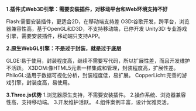**1.插件式Web3D引擎：需要安装插件，对移动平台和Web环境支持不好**

Flash:需要安装插件，更适合2D，在移动端支持差
O3D:谷歌开发，跨平台，浏览器兼容性高，基于OpenGL和D3D，不支持移动端，已停开发
Unity3D:专业游戏引擎，需要安装插件，移动端只支持APP。


**2.原生WebGL引擎：不是过于封装，就是过于底层**

GLGE:易于使用，封装程度高，继续不需要写代码，所以扩展性差，而且开发维护不活跃。
X3DOM:像HTML5元素一样集成和管理，封装程度高，扩展性差。
PhiloGL:适用于数据可视化分析，封装程度低，易扩展。
CopperLicht:完善的游戏引擎，封装度高，易使用。

**3.Three.js优势**
1.浏览器原生支持，不需要安装插件。
2.操作系统、浏览器兼容性高，支持移动端。
3.开发维护活跃。
4.组件案例丰富，设计优雅灵活。